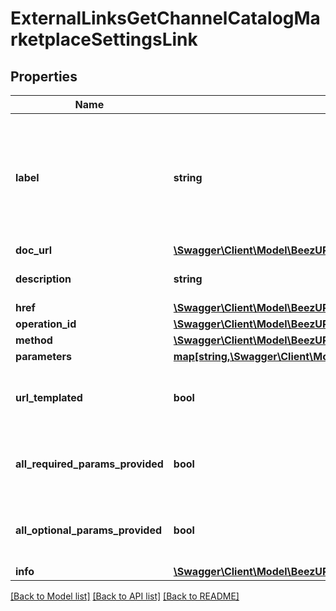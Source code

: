 # ExternalLinksGetChannelCatalogMarketplaceSettingsLink

## Properties
Name | Type | Description | Notes
------------ | ------------- | ------------- | -------------
**label** | **string** | The label corresponding to the link. This label is automatically translated based on the Accept-Language http header. | [optional] 
**doc_url** | [**\Swagger\Client\Model\BeezUPCommonDocUrl**](BeezUPCommonDocUrl.md) |  | [optional] 
**description** | **string** | The description of the link | [optional] 
**href** | [**\Swagger\Client\Model\BeezUPCommonHref**](BeezUPCommonHref.md) |  | 
**operation_id** | [**\Swagger\Client\Model\BeezUPCommonOperationId**](BeezUPCommonOperationId.md) |  | [optional] 
**method** | [**\Swagger\Client\Model\BeezUPCommonHttpMethod**](BeezUPCommonHttpMethod.md) |  | [optional] 
**parameters** | [**map[string,\Swagger\Client\Model\BeezUPCommonLinkParameter3]**](BeezUPCommonLinkParameter3.md) |  | [optional] 
**url_templated** | **bool** | indicates whether the href is templated or not | [optional] 
**all_required_params_provided** | **bool** | indicates whether all required params have been provided | [optional] 
**all_optional_params_provided** | **bool** | indicates whether all optionals params have been provided | [optional] 
**info** | [**\Swagger\Client\Model\BeezUPCommonInfoSummaries**](BeezUPCommonInfoSummaries.md) |  | [optional] 

[[Back to Model list]](../README.md#documentation-for-models) [[Back to API list]](../README.md#documentation-for-api-endpoints) [[Back to README]](../README.md)



